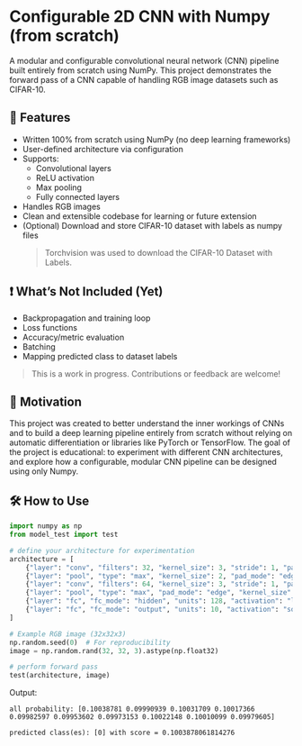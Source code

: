 # Configurable 2D CNN with Numpy (from scratch)

A modular and configurable convolutional neural network (CNN) pipeline built entirely from scratch using NumPy. This project demonstrates the forward pass of a CNN capable of handling RGB image datasets such as CIFAR-10. 

## 🚀 Features

- Written 100% from scratch using NumPy (no deep learning frameworks)
- User-defined architecture via configuration
- Supports:
  - Convolutional layers
  - ReLU activation
  - Max pooling
  - Fully connected layers
- Handles RGB images
- Clean and extensible codebase for learning or future extension
- (Optional) Download and store CIFAR-10 dataset with labels as numpy files
  > Torchvision was used to download the CIFAR-10 Dataset with Labels.

## ❗ What’s Not Included (Yet)

- Backpropagation and training loop
- Loss functions
- Accuracy/metric evaluation
- Batching
- Mapping predicted class to dataset labels

> This is a work in progress. Contributions or feedback are welcome!

## 🧠 Motivation

This project was created to better understand the inner workings of CNNs and to build a deep learning pipeline entirely from scratch without relying on automatic differentiation or libraries like PyTorch or TensorFlow. The goal of the project is educational: to experiment with different CNN architectures, and explore how a configurable, modular CNN pipeline can be designed using only Numpy.

## 🛠️ How to Use

```python
import numpy as np
from model_test import test

# define your architecture for experimentation
architecture = [
    {"layer": "conv", "filters": 32, "kernel_size": 3, "stride": 1, "padding": 1, "pad_mode": "edge", "activation": "leaky_relu"},    
    {"layer": "pool", "type": "max", "kernel_size": 2, "pad_mode": "edge", "stride": 1},   
    {"layer": "conv", "filters": 64, "kernel_size": 3, "stride": 1, "pad_mode": "edge", "padding": 1, "activation": "leaky_relu"},
    {"layer": "pool", "type": "max", "pad_mode": "edge", "kernel_size": 2},
    {"layer": "fc", "fc_mode": "hidden", "units": 128, "activation": "leaky_relu", "activation_constant": 0.01},
    {"layer": "fc", "fc_mode": "output", "units": 10, "activation": "softmax"},
]

# Example RGB image (32x32x3)
np.random.seed(0)  # For reproducibility
image = np.random.rand(32, 32, 3).astype(np.float32)

# perform forward pass
test(architecture, image)
```
Output:

```
all probability: [0.10038781 0.09990939 0.10031709 0.10017366 0.09982597 0.09953602 0.09973153 0.10022148 0.10010099 0.09979605]

predicted class(es): [0] with score = 0.1003878061814276
```
